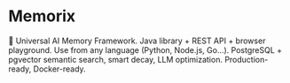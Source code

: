 # Memorix
🧠 Universal AI Memory Framework. Java library + REST API + browser playground. Use from any language (Python, Node.js, Go...). PostgreSQL + pgvector semantic search, smart decay, LLM optimization. Production-ready, Docker-ready.
